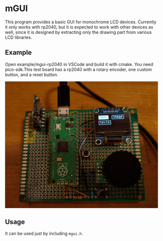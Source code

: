 # mGUI

This program provides a basic GUI for monochrome LCD devices. Currently it only works with rp2040, but it is expected to work with other devices as well, since it is designed by extracting only the drawing part from various LCD libraries.

## Example

Open example/mgui-rp2040 in VSCode and build it with cmake. You need pico-sdk.This test board has a rp2040 with a rotary encoder, one custom button, and a reset button.

![image](./image.jpg)

## Usage

It can be used just by including `mgui.h.`
